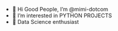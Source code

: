 - 👋 Hi Good People, I’m @mimi-dotcom
- 👀 I’m interested in PYTHON PROJECTS
- 🌱 Data Science enthusiast


<!---
mimi-dotcom/mimi-dotcom is a ✨ special ✨ repository because its `README.md` (this file) appears on your GitHub profile.
You can click the Preview link to take a look at your changes.
--->
